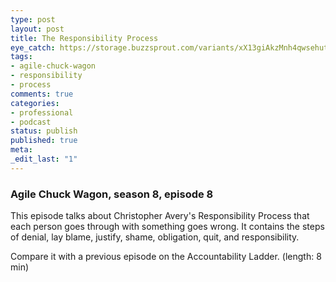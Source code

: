 ```yaml
---
type: post
layout: post
title: The Responsibility Process
eye_catch: https://storage.buzzsprout.com/variants/xX13giAkzMnh4qwsehutG9wL/8d66eb17bb7d02ca4856ab443a78f2148cafbb129f58a3c81282007c6fe24ff2?.jpg
tags:
- agile-chuck-wagon
- responsibility
- process
comments: true
categories:
- professional
- podcast
status: publish
published: true
meta:
_edit_last: "1"
---
```


### Agile Chuck Wagon, season 8, episode 8

This episode talks about Christopher Avery's Responsibility Process that each person goes through with something goes wrong. It contains the steps of denial, lay blame, justify, shame, obligation, quit, and responsibility.   
  
Compare it with a previous episode on the Accountability Ladder. (length: 8 min)
